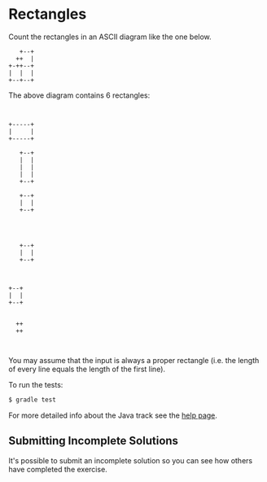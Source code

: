 # Rectangles

Count the rectangles in an ASCII diagram like the one below.

```text
   +--+
  ++  |
+-++--+
|  |  |
+--+--+
```

The above diagram contains 6 rectangles:

```text


+-----+
|     |
+-----+
```

```text
   +--+
   |  |
   |  |
   |  |
   +--+
```

```text
   +--+
   |  |
   +--+


```

```text
       
       
   +--+
   |  |
   +--+
```

```text
       
       
+--+
|  |
+--+
```

```text
       
  ++   
  ++   
       
       
```

You may assume that the input is always a proper rectangle (i.e. the length of
every line equals the length of the first line).


To run the tests:

```sh
$ gradle test
```

For more detailed info about the Java track see the [help page](http://exercism.io/languages/java).



## Submitting Incomplete Solutions
It's possible to submit an incomplete solution so you can see how others have completed the exercise.
